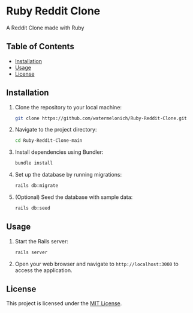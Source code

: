 # Ruby Reddit Clone

A Reddit Clone made with Ruby

## Table of Contents

- [Installation](#installation)
- [Usage](#usage)
- [License](#license)


## Installation

1. Clone the repository to your local machine:

   ```bash
   git clone https://github.com/watermelonich/Ruby-Reddit-Clone.git
   ```

2. Navigate to the project directory:

   ```bash
   cd Ruby-Reddit-Clone-main
   ```

3. Install dependencies using Bundler:

   ```bash
   bundle install
   ```

4. Set up the database by running migrations:

   ```bash
   rails db:migrate
   ```

5. (Optional) Seed the database with sample data:

   ```bash
   rails db:seed
   ```

## Usage

1. Start the Rails server:

   ```bash
   rails server
   ```

2. Open your web browser and navigate to `http://localhost:3000` to access the application.

## License

This project is licensed under the [MIT License](LICENSE).